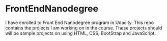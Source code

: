 # FrontEndNanodegree

I have enrolled to Front End Nanodegree program in Udacity. This repo contains the projects I am working on in the course. These projects should will be sample projects on using HTML, CSS, BootStrap and JavaScript.
